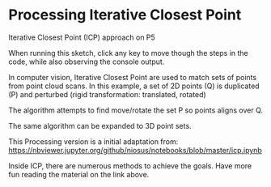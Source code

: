 # Processing Iterative Closest Point
 Iterative Closest Point (ICP) approach on P5


When running this sketch, click any key to move though the steps in the code, while also observing the console output.

In computer vision, Iterative Closest Point are used to match sets of points from point cloud scans.
In this example, a set of 2D points (Q) is duplicated (P) and perturbed (rigid transformation: translated, rotated)

The algorithm attempts to find move/rotate the set P so points aligns over Q.

The same algorithm can be expanded to 3D point sets.

This Processing version is a initial adaptation from:
https://nbviewer.jupyter.org/github/niosus/notebooks/blob/master/icp.ipynb

Inside ICP, there are numerous methods to achieve the goals.
Have more fun reading the material on the link above.

